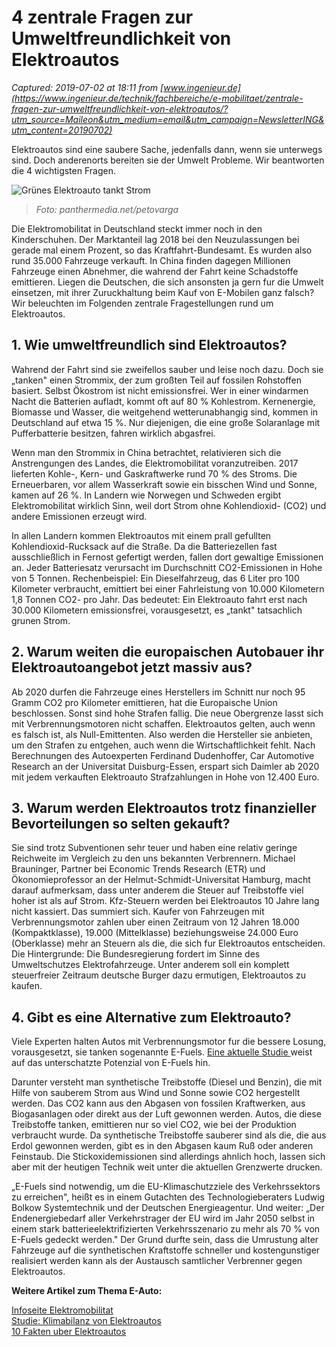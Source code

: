 # 4 zentrale Fragen zur Umweltfreundlichkeit von Elektroautos

_Captured: 2019-07-02 at 18:11 from [www.ingenieur.de](https://www.ingenieur.de/technik/fachbereiche/e-mobilitaet/zentrale-fragen-zur-umweltfreundlichkeit-von-elektroautos/?utm_source=Maileon&utm_medium=email&utm_campaign=NewsletterING&utm_content=20190702)_

Elektroautos sind eine saubere Sache, jedenfalls dann, wenn sie unterwegs sind. Doch anderenorts bereiten sie der Umwelt Probleme. Wir beantworten die 4 wichtigsten Fragen.

![Grünes Elektroauto tankt Strom](https://www.ingenieur.de/wp-content/uploads/2019/04/Elektroauto_B112965014_5600x4480-1-e1554448535197.jpg)

> _Foto: panthermedia.net/petovarga_

Die Elektromobilitat in Deutschland steckt immer noch in den Kinderschuhen. Der Marktanteil lag 2018 bei den Neuzulassungen bei gerade mal einem Prozent, so das Kraftfahrt-Bundesamt. Es wurden also rund 35.000 Fahrzeuge verkauft. In China finden dagegen Millionen Fahrzeuge einen Abnehmer, die wahrend der Fahrt keine Schadstoffe emittieren. Liegen die Deutschen, die sich ansonsten ja gern fur die Umwelt einsetzen, mit ihrer Zuruckhaltung beim Kauf von E-Mobilen ganz falsch? Wir beleuchten im Folgenden zentrale Fragestellungen rund um Elektroautos.

## 1\. Wie umweltfreundlich sind Elektroautos?

Wahrend der Fahrt sind sie zweifellos sauber und leise noch dazu. Doch sie „tanken" einen Strommix, der zum großten Teil auf fossilen Rohstoffen basiert. Selbst Ökostrom ist nicht emissionsfrei. Wer in einer windarmen Nacht die Batterien aufladt, kommt oft auf 80 % Kohlestrom. Kernenergie, Biomasse und Wasser, die weitgehend wetterunabhangig sind, kommen in Deutschland auf etwa 15 %. Nur diejenigen, die eine große Solaranlage mit Pufferbatterie besitzen, fahren wirklich abgasfrei.

Wenn man den Strommix in China betrachtet, relativieren sich die Anstrengungen des Landes, die Elektromobilitat voranzutreiben. 2017 lieferten Kohle-, Kern- und Gaskraftwerke rund 70 % des Stroms. Die Erneuerbaren, vor allem Wasserkraft sowie ein bisschen Wind und Sonne, kamen auf 26 %. In Landern wie Norwegen und Schweden ergibt Elektromobilitat wirklich Sinn, weil dort Strom ohne Kohlendioxid- (CO2) und andere Emissionen erzeugt wird.

In allen Landern kommen Elektroautos mit einem prall gefullten Kohlendioxid-Rucksack auf die Straße. Da die Batteriezellen fast ausschließlich in Fernost gefertigt werden, fallen dort gewaltige Emissionen an. Jeder Batteriesatz verursacht im Durchschnitt CO2-Emissionen in Hohe von 5 Tonnen. Rechenbeispiel: Ein Dieselfahrzeug, das 6 Liter pro 100 Kilometer verbraucht, emittiert bei einer Fahrleistung von 10.000 Kilometern 1,8 Tonnen CO2- pro Jahr. Das bedeutet: Ein Elektroauto fahrt erst nach 30.000 Kilometern emissionsfrei, vorausgesetzt, es „tankt" tatsachlich grunen Strom.

## 2\. Warum weiten die europaischen Autobauer ihr Elektroautoangebot jetzt massiv aus?

Ab 2020 durfen die Fahrzeuge eines Herstellers im Schnitt nur noch 95 Gramm CO2 pro Kilometer emittieren, hat die Europaische Union beschlossen. Sonst sind hohe Strafen fallig. Die neue Obergrenze lasst sich mit Verbrennungsmotoren nicht schaffen. Elektroautos gelten, auch wenn es falsch ist, als Null-Emittenten. Also werden die Hersteller sie anbieten, um den Strafen zu entgehen, auch wenn die Wirtschaftlichkeit fehlt. Nach Berechnungen des Autoexperten Ferdinand Dudenhoffer, Car Automotive Research an der Universitat Duisburg-Essen, erspart sich Daimler ab 2020 mit jedem verkauften Elektroauto Strafzahlungen in Hohe von 12.400 Euro.

## 3\. Warum werden Elektroautos trotz finanzieller Bevorteilungen so selten gekauft?

Sie sind trotz Subventionen sehr teuer und haben eine relativ geringe Reichweite im Vergleich zu den uns bekannten Verbrennern. Michael Brauninger, Partner bei Economic Trends Research (ETR) und Ökonomieprofessor an der Helmut-Schmidt-Universitat Hamburg, macht darauf aufmerksam, dass unter anderem die Steuer auf Treibstoffe viel hoher ist als auf Strom. Kfz-Steuern werden bei Elektroautos 10 Jahre lang nicht kassiert. Das summiert sich. Kaufer von Fahrzeugen mit Verbrennungsmotor zahlen uber einen Zeitraum von 12 Jahren 18.000 (Kompaktklasse), 19.000 (Mittelklasse) beziehungsweise 24.000 Euro (Oberklasse) mehr an Steuern als die, die sich fur Elektroautos entscheiden. Die Hintergrunde: Die Bundesregierung fordert im Sinne des Umweltschutzes Elektrofahrzeuge. Unter anderem soll ein komplett steuerfreier Zeitraum deutsche Burger dazu ermutigen, Elektroautos zu kaufen.

## 4\. Gibt es eine Alternative zum Elektroauto?

Viele Experten halten Autos mit Verbrennungsmotor fur die bessere Losung, vorausgesetzt, sie tanken sogenannte E-Fuels. [Eine aktuelle Studie ](https://www.ingenieur.de/technik/fachbereiche/e-mobilitaet/ist-die-indirekte-elektrifizierung-effizienter-als-ein-elektroauto/)weist auf das unterschatzte Potenzial von E-Fuels hin.

Darunter versteht man synthetische Treibstoffe (Diesel und Benzin), die mit Hilfe von sauberem Strom aus Wind und Sonne sowie CO2 hergestellt werden. Das CO2 kann aus den Abgasen von fossilen Kraftwerken, aus Biogasanlagen oder direkt aus der Luft gewonnen werden. Autos, die diese Treibstoffe tanken, emittieren nur so viel CO2, wie bei der Produktion verbraucht wurde. Da synthetische Treibstoffe sauberer sind als die, die aus Erdol gewonnen werden, gibt es in den Abgasen kaum Ruß oder anderen Feinstaub. Die Stickoxidemissionen sind allerdings ahnlich hoch, lassen sich aber mit der heutigen Technik weit unter die aktuellen Grenzwerte drucken.

„E-Fuels sind notwendig, um die EU-Klimaschutzziele des Verkehrssektors zu erreichen", heißt es in einem Gutachten des Technologieberaters Ludwig Bolkow Systemtechnik und der Deutschen Energieagentur. Und weiter: „Der Endenergiebedarf aller Verkehrstrager der EU wird im Jahr 2050 selbst in einem stark batterieelektrifizierten Verkehrsszenario zu mehr als 70 % von E-Fuels gedeckt werden." Der Grund durfte sein, dass die Umrustung alter Fahrzeuge auf die synthetischen Kraftstoffe schneller und kostengunstiger realisiert werden kann als der Austausch samtlicher Verbrenner gegen Elektroautos.

**Weitere Artikel zum Thema E-Auto:**

[Infoseite Elektromobilitat](https://www.ingenieur.de/technik/fachbereiche/e-mobilitaet/)  
[Studie: Klimabilanz von Elektroautos](https://www.ingenieur.de/technik/fachbereiche/e-mobilitaet/klimabilanz-von-elektroautos-wie-umweltfreundlich-sind-sie-unterm-strich/)  
[10 Fakten uber Elektroautos](https://www.ingenieur.de/technik/fachbereiche/e-mobilitaet/10-fakten-ueber-elektroautos/)
